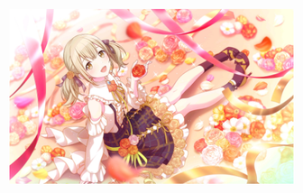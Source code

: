 <div id="title" align=center>
<!--
![Modern C++ template][github-sub-title:img]
[![Anurag's GitHub stats](https://github-readme-stats.vercel.app/api?username=yanqin26&show_icons=true&theme=tokyonight)](https://space.bilibili.com/151270784?spm_id_from=333.1007.0.0)
-->
</div>

![背景](Images/khn.jpg)









